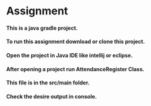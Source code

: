 # Assignment
#### This is a java gradle project.
#### To run this assignment download or clone this project.
#### Open the project in Java IDE like intellij or eclipse.
#### After opening a project run AttendanceRegister Class.
#### This file is in the src/main folder.
#### Check the desire output in console.
